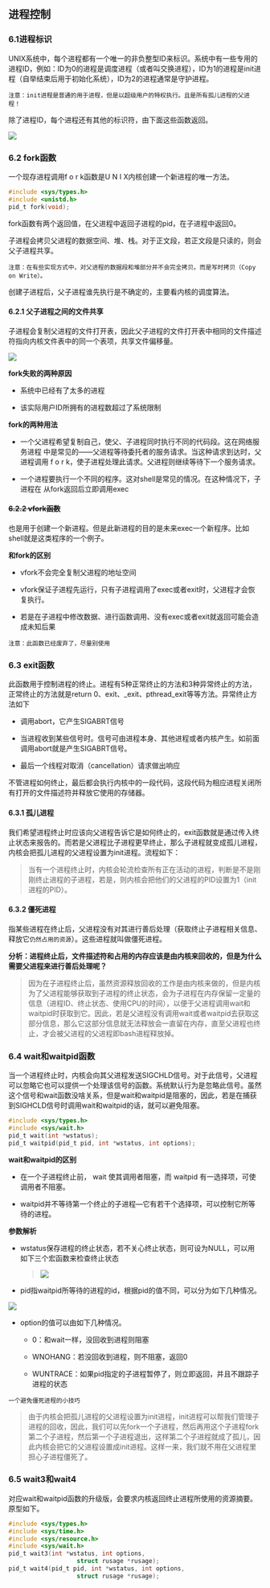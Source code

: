 ## 进程控制

### 6.1进程标识

UNIX系统中，每个进程都有一个唯一的非负整型ID来标识。系统中有一些专用的进程ID，例如：ID为0的进程是调度进程（或者叫交换进程），ID为1的进程是init进程（自举结束后用于初始化系统），ID为2的进程通常是守护进程。

`注意：init进程是普通的用于进程，但是以超级用户的特权执行。且是所有孤儿进程的父进程！` 

除了进程ID，每个进程还有其他的标识符，由下面这些函数返回。

![](.\images\2024-01-15-13-10-29-image.png)

### 6.2 fork函数

一个现存进程调用f o r k函数是U N I X内核创建一个新进程的唯一方法。

```c
#include <sys/types.h>
#include <unistd.h>
pid_t fork(void);
```

fork函数有两个返回值，在父进程中返回子进程的pid，在子进程中返回0。

子进程会拷贝父进程的数据空间、堆、栈。对于正文段，若正文段是只读的，则会父子进程共享。

`注意：在有些实现方式中，对父进程的数据段和堆部分并不会完全拷贝。而是写时拷贝（Copy on Write）。`

创建子进程后，父子进程谁先执行是不确定的，主要看内核的调度算法。

#### 6.2.1 父子进程之间的文件共享

子进程会复制父进程的文件打开表，因此父子进程的文件打开表中相同的文件描述符指向内核文件表中的同一个表项，共享文件偏移量。

![](.\images\2024-01-15-15-16-29-image.png)

**fork失败的两种原因**

* 系统中已经有了太多的进程

* 该实际用户ID所拥有的进程数超过了系统限制

**fork的两种用法**

* 一个父进程希望复制自己，使父、子进程同时执行不同的代码段。这在网络服务进程
  中是常见的——父进程等待委托者的服务请求。当这种请求到达时，父进程调用 f o r k，使子进程处理此请求。父进程则继续等待下一个服务请求。

* 一个进程要执行一个不同的程序。这对shell是常见的情况。在这种情况下，子进程在
  从fork返回后立即调用exec

#### ~~6.2.2 vfork函数~~

也是用于创建一个新进程。但是此新进程的目的是未来exec一个新程序。比如shell就是这类程序的一个例子。

**和fork的区别**

* vfork不会完全复制父进程的地址空间

* vfork保证子进程先运行，只有子进程调用了exec或者exit时，父进程才会恢复执行。

* 若是在子进程中修改数据、进行函数调用、没有exec或者exit就返回可能会造成未知后果

`注意：此函数已经废弃了，尽量别使用`

### 6.3 exit函数

此函数用于控制进程的终止。进程有5种正常终止的方法和3种异常终止的方法，正常终止的方法就是return 0、exit、_exit、pthread_exit等等方法。异常终止方法如下

* 调用abort，它产生SIGABRT信号

* 当进程收到某些信号时。信号可由进程本身、其他进程或者内核产生。如前面调用abort就是产生SIGABRT信号。

* 最后一个线程对取消（cancellation）请求做出响应

不管进程如何终止，最后都会执行内核中的一段代码，这段代码为相应进程关闭所有打开的文件描述符并释放它使用的存储器。

#### 6.3.1 孤儿进程

我们希望进程终止时应该向父进程告诉它是如何终止的，exit函数就是通过传入终止状态来报告的。而若是父进程比子进程更早终止，那么子进程就变成孤儿进程，内核会把孤儿进程的父进程设置为init进程。流程如下：

> 当有一个进程终止时，内核会轮流检查所有正在活动的进程，判断是不是刚刚终止进程的子进程，若是，则内核会把他们的父进程的PID设置为1（init进程的PID）。

#### 6.3.2 僵死进程

指某些进程在终止后，父进程没有对其进行善后处理（获取终止子进程相关信息、释放它`仍然占用的资源`）。这些进程就叫做僵死进程。

**分析：进程终止后，文件描述符和占用的内存应该是由内核来回收的，但是为什么需要父进程来进行善后处理呢？**

> 因为在子进程终止后，虽然资源释放回收的工作是由内核来做的，但是内核为了父进程能够获取到子进程的终止状态，会为子进程在内存保留一定量的信息（进程ID、终止状态、使用CPU的时间），以便于父进程调用wait和waitpid时获取到它。因此，若是父进程没有调用wait或者waitpid去获取这部分信息，那么它这部分信息就无法释放会一直留在内存，直至父进程也终止，才会被父进程的父进程即bash进程释放掉。

### 6.4 wait和waitpid函数

当一个进程终止时，内核会向其父进程发送SIGCHLD信号。对于此信号，父进程可以忽略它也可以提供一个处理该信号的函数。系统默认行为是忽略此信号。虽然这个信号和wait函数没啥关系，但是wait和waitpid是阻塞的，因此，若是在捕获到SIGHCLD信号时调用wait和waitpid的话，就可以避免阻塞。

```c
#include <sys/types.h>
#include <sys/wait.h>
pid_t wait(int *wstatus);
pid_t waitpid(pid_t pid, int *wstatus, int options);
```

**wait和waitpid的区别**

* 在一个子进程终止前， wait 使其调用者阻塞，而 waitpid 有一选择项，可使调用者不阻塞。

* waitpid并不等待第一个终止的子进程—它有若干个选择项，可以控制它所等待的进程。

**参数解析**

* wstatus保存进程的终止状态，若不关心终止状态，则可设为NULL，可以用如下三个宏函数来检查终止状态
  
  > ![](images/2024-01-29-00-39-40-image.png)

* pid指waitpid所等待的进程的id，根据pid的值不同，可以分为如下几种情况。

![](images/2024-01-29-00-44-06-image.png)

* option的值可以由如下几种情况。
  
  * 0：和wait一样，没回收到进程则阻塞
  
  * WNOHANG：若没回收到进程，则不阻塞，返回0
  
  * WUNTRACE：如果pid指定的子进程暂停了，则立即返回，并且不跟踪子进程的状态

`一个避免僵死进程的小技巧`

> 由于内核会把孤儿进程的父进程设置为init进程，init进程可以帮我们管理子进程的回收，因此，我们可以先fork一个子进程，然后再用这个子进程fork第二个子进程，然后第一个子进程退出，这样第二个子进程就成了孤儿，因此内核会把它的父进程设置成init进程。这样一来，我们就不用在父进程里担心子进程僵死了。

### 6.5 wait3和wait4

对应wait和waitpid函数的升级版，会要求内核返回终止进程所使用的资源摘要。原型如下。

```c
#include <sys/types.h>
#include <sys/time.h>
#include <sys/resource.h>
#include <sys/wait.h>
pid_t wait3(int *wstatus, int options,
                   struct rusage *rusage);
pid_t wait4(pid_t pid, int *wstatus, int options,
                   struct rusage *rusage);
```
